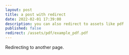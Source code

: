 ```yaml
---
layout: post
title: a post with redirect
date: 2022-02-01 17:39:00
description: you can also redirect to assets like pdf
published: false
redirect: /assets/pdf/example_pdf.pdf
---
```


Redirecting to another page.
